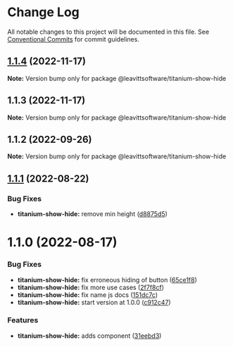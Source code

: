 # Change Log

All notable changes to this project will be documented in this file.
See [Conventional Commits](https://conventionalcommits.org) for commit guidelines.

## [1.1.4](https://github.com/LeavittSoftware/titanium-elements/compare/@leavittsoftware/titanium-show-hide@1.1.3...@leavittsoftware/titanium-show-hide@1.1.4) (2022-11-17)

**Note:** Version bump only for package @leavittsoftware/titanium-show-hide

## 1.1.3 (2022-11-17)

**Note:** Version bump only for package @leavittsoftware/titanium-show-hide

## 1.1.2 (2022-09-26)

**Note:** Version bump only for package @leavittsoftware/titanium-show-hide

## [1.1.1](https://github.com/LeavittSoftware/titanium-elements/compare/@leavittsoftware/titanium-show-hide@1.1.0...@leavittsoftware/titanium-show-hide@1.1.1) (2022-08-22)

### Bug Fixes

- **titanium-show-hide:** remove min height ([d8875d5](https://github.com/LeavittSoftware/titanium-elements/commit/d8875d569da007dff23763a931846842cb2b4fbe))

# 1.1.0 (2022-08-17)

### Bug Fixes

- **titanium-show-hide:** fix erroneous hiding of button ([65ce1f8](https://github.com/LeavittSoftware/titanium-elements/commit/65ce1f8c8125c61a888f12adde648a6ce3941bce))
- **titanium-show-hide:** fix more use cases ([2f7f8cf](https://github.com/LeavittSoftware/titanium-elements/commit/2f7f8cf7117887cd4d366790bf37809246a728f4))
- **titanium-show-hide:** fix name js docs ([151dc7c](https://github.com/LeavittSoftware/titanium-elements/commit/151dc7cd5081202bdd4a8bc1f9da1a873d9571cf))
- **titanium-show-hide:** start version at 1.0.0 ([c912c47](https://github.com/LeavittSoftware/titanium-elements/commit/c912c4749b2f9162c06f80cd6dab24ccd955824c))

### Features

- **titanium-show-hide:** adds component ([31eebd3](https://github.com/LeavittSoftware/titanium-elements/commit/31eebd39cbc9ede6f65d11ebeb11f832503ff372))

